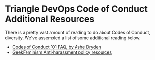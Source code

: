 # Triangle DevOps Code of Conduct Additional Resources

There is a pretty vast amount of reading to do about Codes of Conduct,
diversity. We've assembled a list of some additional reading below.

* [Codes of Conduct 101 FAQ, by Ashe
  Dryden](http://www.ashedryden.com/blog/codes-of-conduct-101-faq)
* [GeekFeminism Anti-harassment policy
  resources](http://geekfeminism.wikia.com/wiki/Anti-harassment_policy_resources)

